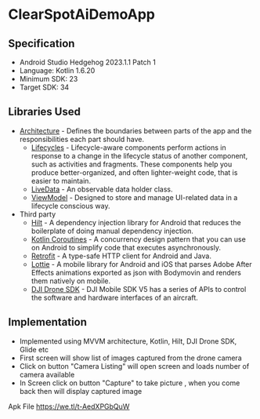 # ClearSpotAiDemoApp

## Specification
- Android Studio Hedgehog 2023.1.1 Patch 1
- Language: Kotlin 1.6.20
- Minimum SDK: 23
- Target SDK: 34

## Libraries Used
* [Architecture][1] - Defines the boundaries between parts of the app and the responsibilities each part should have.
    * [Lifecycles][2] - Lifecycle-aware components perform actions in response to a change in the lifecycle status of another component, such as activities and fragments. These components help you produce better-organized, and often lighter-weight code, that is easier to maintain.
    * [LiveData][3] - An observable data holder class.
    * [ViewModel][4] - Designed to store and manage UI-related data in a lifecycle conscious way.
* Third party
    * [Hilt][5] - A dependency injection library for Android that reduces the boilerplate of doing manual dependency injection.
    * [Kotlin Coroutines][6] - A concurrency design pattern that you can use on Android to simplify code that executes asynchronously.
    * [Retrofit][7] - A type-safe HTTP client for Android and Java.
    * [Lottie][8] - A mobile library for Android and iOS that parses Adobe After Effects animations exported as json with Bodymovin and renders them natively on mobile.
    * [DJI Drone SDK][9] - DJI Mobile SDK V5 has a series of APIs to control the software and hardware interfaces of an aircraft.


[1]: https://developer.android.com/jetpack/arch/
[2]: https://developer.android.com/topic/libraries/architecture/lifecycle
[3]: https://developer.android.com/topic/libraries/architecture/livedata
[4]: https://developer.android.com/topic/libraries/architecture/viewmodel
[5]: https://developer.android.com/training/dependency-injection/hilt-android
[6]: https://developer.android.com/kotlin/coroutines
[7]: https://square.github.io/retrofit/
[8]: https://github.com/airbnb/lottie-android
[9]: https://developer.dji.com/mobile-sdk/downloads

## Implementation
- Implemented using MVVM architecture, Kotlin, Hilt, DJI Drone SDK, Glide etc
- First screen will show list of images captured from the drone camera
- Click on button "Camera Listing" will open screen and loads number of camera available
- In Screen click on button "Capture" to take picture , when you come back then will display captured image

Apk File
https://we.tl/t-AedXPGbQuW
